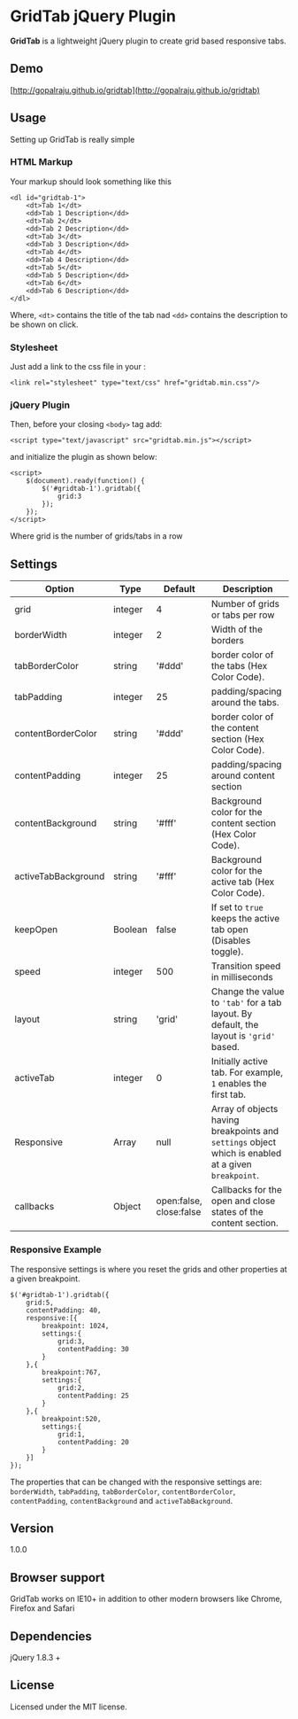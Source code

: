 # GridTab jQuery Plugin #


**GridTab** is a lightweight jQuery plugin to create grid based responsive tabs.

## Demo ##

[http://gopalraju.github.io/gridtab](http://gopalraju.github.io/gridtab)


## Usage ##

Setting up GridTab is really simple

### HTML Markup ###
Your markup should look something like this

```
<dl id="gridtab-1">
	<dt>Tab 1</dt>
	<dd>Tab 1 Description</dd>
	<dt>Tab 2</dt>
	<dd>Tab 2 Description</dd>
	<dt>Tab 3</dt>
	<dd>Tab 3 Description</dd>
	<dt>Tab 4</dt>
	<dd>Tab 4 Description</dd>
	<dt>Tab 5</dt>
	<dd>Tab 5 Description</dd>
	<dt>Tab 6</dt>
	<dd>Tab 6 Description</dd>
</dl>
```

Where, `<dt>` contains the title of the tab nad `<dd>` contains the description to be shown on click.
### Stylesheet ###
Just add a link to the css file in your <head>:

`<link rel="stylesheet" type="text/css" href="gridtab.min.css"/>`
### jQuery Plugin ###
Then, before your closing `<body>` tag add:

`<script type="text/javascript" src="gridtab.min.js"></script>`

and initialize the plugin as shown below:

```
<script>
	$(document).ready(function() {
		$('#gridtab-1').gridtab({
			grid:3
		});
	});
</script>
```
Where grid is the number of grids/tabs in a row

## Settings ##
| Option             | Type          | Default  | Description |
| -------------      | ------------- | -------- | ----------- |
| grid               | integer       |  4       | Number of grids or tabs per row |
| borderWidth        | integer       |  2       | Width of the borders            |
| tabBorderColor     | string        | '#ddd'   | border color of the tabs (Hex Color Code).|
| tabPadding         | integer       | 25       | padding/spacing around the tabs.
| contentBorderColor | string        | '#ddd'   | border color of the content section (Hex Color Code).|
| contentPadding     | integer       | 25       | padding/spacing around content section|
| contentBackground  | string        | '#fff'   | Background color for the content section (Hex Color Code).|
| activeTabBackground| string        | '#fff'   | Background color for the active tab (Hex Color Code).|
| keepOpen           | Boolean       |  false   | If set to `true` keeps the active tab open (Disables toggle).|
| speed              | integer       |  500     | Transition speed in milliseconds|
| layout             | string        |  'grid'  | Change the value to `'tab'` for a tab layout. By default, the layout is `'grid'` based.|
| activeTab          | integer       |  0       | Initially active tab. For example, `1` enables the first tab.|
| Responsive         | Array         |  null    | Array of objects having breakpoints and `settings` object which is enabled at a given `breakpoint`.|
| callbacks          | Object        |  open:false, close:false| Callbacks for the open and close states of the content section.|

### Responsive Example ###
The responsive settings is where you reset the grids and other properties at a given breakpoint.

```
$('#gridtab-1').gridtab({
	grid:5,
	contentPadding: 40,
	responsive:[{
		breakpoint: 1024,
		settings:{
			grid:3,
			contentPadding: 30
		}
	},{
		breakpoint:767,
		settings:{
			grid:2,
			contentPadding: 25
		}
	},{
		breakpoint:520,
		settings:{
			grid:1,
			contentPadding: 20
		}
	}]
});
```
The properties that can be changed with the responsive settings are: `borderWidth`, `tabPadding`, `tabBorderColor`, `contentBorderColor`, `contentPadding`, `contentBackground` and `activeTabBackground`.
## Version ##

1.0.0
## Browser support ##

GridTab works on IE10+ in addition to other modern browsers like Chrome, Firefox and Safari

## Dependencies ##

jQuery 1.8.3 +

## License ##

Licensed under the MIT license.
